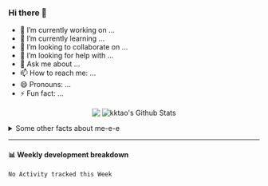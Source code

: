 ### Hi there 👋

<!--
**kktao/kktao** is a ✨ _special_ ✨ repository because its `README.md` (this file) appears on your GitHub profile.

Here are some ideas to get you started:
-->

- 🔭 I’m currently working on ...
- 🌱 I’m currently learning ...
- 👯 I’m looking to collaborate on ...
- 🤔 I’m looking for help with ...
- 💬 Ask me about ...
- 📫 How to reach me: ...
- 😄 Pronouns: ...
- ⚡ Fun fact: ...


<p align="center">
<img align="center" src="https://github-readme-stats.vercel.app/api/top-langs/?username=kktao&show_icons=true&line_height=21" />
<img align="center" src="https://github-readme-stats.vercel.app/api?username=kktao&show_icons=true&count_private=true&include_all_commits=true&line_height=21" alt="kktao's Github Stats" />
</p>

<details>
  <summary>Some other facts about me-e-e</summary>
  <br>

* 🎉   ...
* 🍎   ...

</details>
  
<hr>


#### :bar_chart: Weekly development breakdown

<!--START_SECTION:waka-->
```text
No Activity tracked this Week
```
<!--END_SECTION:waka-->
